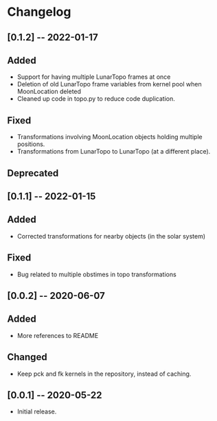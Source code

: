 # Changelog

## [0.1.2] -- 2022-01-17

## Added
- Support for having multiple LunarTopo frames at once
- Deletion of old LunarTopo frame variables from kernel pool when MoonLocation deleted
- Cleaned up code in topo.py to reduce code duplication.

## Fixed
- Transformations involving MoonLocation objects holding multiple positions.
- Transformations from LunarTopo to LunarTopo (at a different place).

## Deprecated

## [0.1.1] -- 2022-01-15

## Added
- Corrected transformations for nearby objects (in the solar system)

## Fixed
- Bug related to multiple obstimes in topo transformations

## [0.0.2] -- 2020-06-07

## Added
- More references to README

## Changed
- Keep pck and fk kernels in the repository, instead of caching.

## [0.0.1] -- 2020-05-22
- Initial release.
